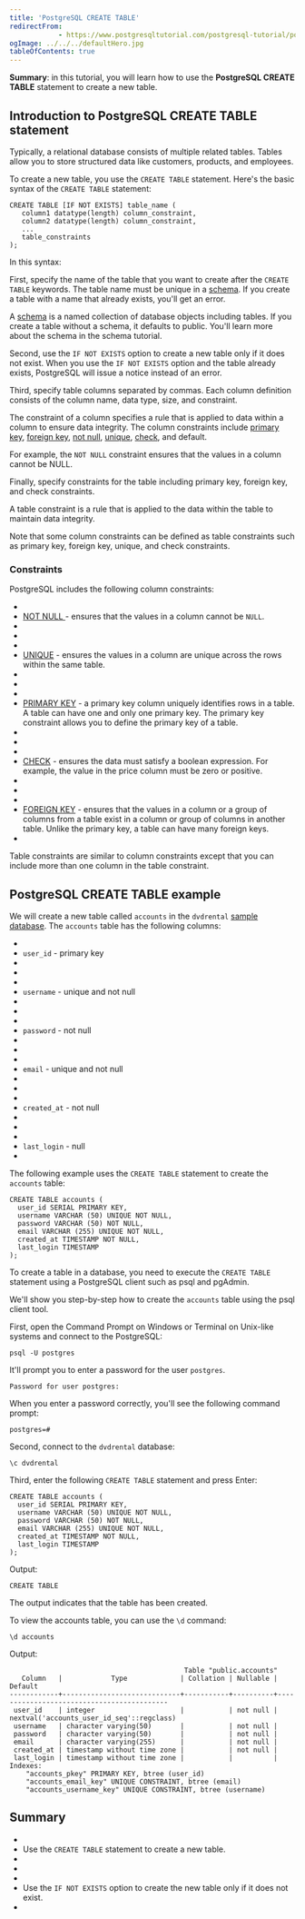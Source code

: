 ```yaml
---
title: 'PostgreSQL CREATE TABLE'
redirectFrom: 
            - https://www.postgresqltutorial.com/postgresql-tutorial/postgresql-create-table/
ogImage: ../../../defaultHero.jpg
tableOfContents: true
---
```



**Summary**: in this tutorial, you will learn how to use the **PostgreSQL CREATE TABLE** statement to create a new table.





## Introduction to PostgreSQL CREATE TABLE statement





Typically, a relational database consists of multiple related tables. Tables allow you to store structured data like customers, products, and employees.





To create a new table, you use the `CREATE TABLE` statement. Here's the basic syntax of the `CREATE TABLE` statement:





```
CREATE TABLE [IF NOT EXISTS] table_name (
   column1 datatype(length) column_constraint,
   column2 datatype(length) column_constraint,
   ...
   table_constraints
);
```





In this syntax:





First, specify the name of the table that you want to create after the `CREATE TABLE` keywords. The table name must be unique in a [schema](https://www.postgresqltutorial.com/postgresql-administration/postgresql-schema/). If you create a table with a name that already exists, you'll get an error.





A [schema](https://www.postgresqltutorial.com/postgresql-administration/postgresql-schema/) is a named collection of database objects including tables. If you create a table without a schema, it defaults to public. You'll learn more about the schema in the schema tutorial.





Second, use the `IF NOT EXISTS` option to create a new table only if it does not exist. When you use the `IF NOT EXISTS` option and the table already exists, PostgreSQL will issue a notice instead of an error.





Third, specify table columns separated by commas. Each column definition consists of the column name, data type, size, and constraint.





The constraint of a column specifies a rule that is applied to data within a column to ensure data integrity. The column constraints include [primary key](https://www.postgresqltutorial.com/postgresql-tutorial/postgresql-primary-key/), [foreign key](https://www.postgresqltutorial.com/postgresql-tutorial/postgresql-foreign-key/), [not null](https://www.postgresqltutorial.com/postgresql-tutorial/postgresql-not-null-constraint/), [unique](https://www.postgresqltutorial.com/postgresql-tutorial/postgresql-unique-constraint/), [check](https://www.postgresqltutorial.com/postgresql-tutorial/postgresql-check-constraint/), and default.





For example, the `NOT NULL` constraint ensures that the values in a column cannot be NULL.





Finally, specify constraints for the table including primary key, foreign key, and check constraints.





A table constraint is a rule that is applied to the data within the table to maintain data integrity.





Note that some column constraints can be defined as table constraints such as primary key, foreign key, unique, and check constraints.





### Constraints





PostgreSQL includes the following column constraints:





- 
- [NOT NULL ](https://www.postgresqltutorial.com/postgresql-tutorial/postgresql-not-null-constraint/)- ensures that the values in a column cannot be `NULL`.
- 
-
- 
- [UNIQUE](https://www.postgresqltutorial.com/postgresql-tutorial/postgresql-unique-constraint/) - ensures the values in a column are unique across the rows within the same table.
- 
-
- 
- [PRIMARY KEY](https://www.postgresqltutorial.com/postgresql-tutorial/postgresql-primary-key/) - a primary key column uniquely identifies rows in a table. A table can have one and only one primary key. The primary key constraint allows you to define the primary key of a table.
- 
-
- 
- [CHECK](https://www.postgresqltutorial.com/postgresql-tutorial/postgresql-check-constraint/) - ensures the data must satisfy a boolean expression. For example, the value in the price column must be zero or positive.
- 
-
- 
- [FOREIGN KEY](https://www.postgresqltutorial.com/postgresql-tutorial/postgresql-foreign-key/) - ensures that the values in a column or a group of columns from a table exist in a column or group of columns in another table. Unlike the primary key, a table can have many foreign keys.
- 





Table constraints are similar to column constraints except that you can include more than one column in the table constraint.





## PostgreSQL CREATE TABLE example





We will create a new table called `accounts` in the `dvdrental` [sample database](https://www.postgresqltutorial.com/postgresql-getting-started/postgresql-sample-database/). The `accounts` table has the following columns:





- 
- `user_id` - primary key
- 
-
- 
- `username` - unique and not null
- 
-
- 
- `password` - not null
- 
-
- 
- `email` - unique and not null
- 
-
- 
- `created_at` - not null
- 
-
- 
- `last_login` - null
- 





The following example uses the `CREATE TABLE` statement to create the `accounts` table:





```
CREATE TABLE accounts (
  user_id SERIAL PRIMARY KEY,
  username VARCHAR (50) UNIQUE NOT NULL,
  password VARCHAR (50) NOT NULL,
  email VARCHAR (255) UNIQUE NOT NULL,
  created_at TIMESTAMP NOT NULL,
  last_login TIMESTAMP
);
```





To create a table in a database, you need to execute the `CREATE TABLE` statement using a PostgreSQL client such as psql and pgAdmin.





We'll show you step-by-step how to create the `accounts` table using the psql client tool.





First, open the Command Prompt on Windows or Terminal on Unix-like systems and connect to the PostgreSQL:





```
psql -U postgres
```





It'll prompt you to enter a password for the user `postgres`.





```
Password for user postgres:
```





When you enter a password correctly, you'll see the following command prompt:





```
postgres=#
```





Second, connect to the `dvdrental` database:





```
\c dvdrental
```





Third, enter the following `CREATE TABLE` statement and press Enter:





```
CREATE TABLE accounts (
  user_id SERIAL PRIMARY KEY,
  username VARCHAR (50) UNIQUE NOT NULL,
  password VARCHAR (50) NOT NULL,
  email VARCHAR (255) UNIQUE NOT NULL,
  created_at TIMESTAMP NOT NULL,
  last_login TIMESTAMP
);
```





Output:





```
CREATE TABLE
```





The output indicates that the table has been created.





To view the accounts table, you can use the `\d` command:





```
\d accounts
```





Output:





```
                                           Table "public.accounts"
   Column   |            Type             | Collation | Nullable |                  Default
------------+-----------------------------+-----------+----------+-------------------------------------------
 user_id    | integer                     |           | not null | nextval('accounts_user_id_seq'::regclass)
 username   | character varying(50)       |           | not null |
 password   | character varying(50)       |           | not null |
 email      | character varying(255)      |           | not null |
 created_at | timestamp without time zone |           | not null |
 last_login | timestamp without time zone |           |          |
Indexes:
    "accounts_pkey" PRIMARY KEY, btree (user_id)
    "accounts_email_key" UNIQUE CONSTRAINT, btree (email)
    "accounts_username_key" UNIQUE CONSTRAINT, btree (username)
```





## Summary





- 
- Use the `CREATE TABLE` statement to create a new table.
- 
-
- 
- Use the `IF NOT EXISTS` option to create the new table only if it does not exist.
- 


